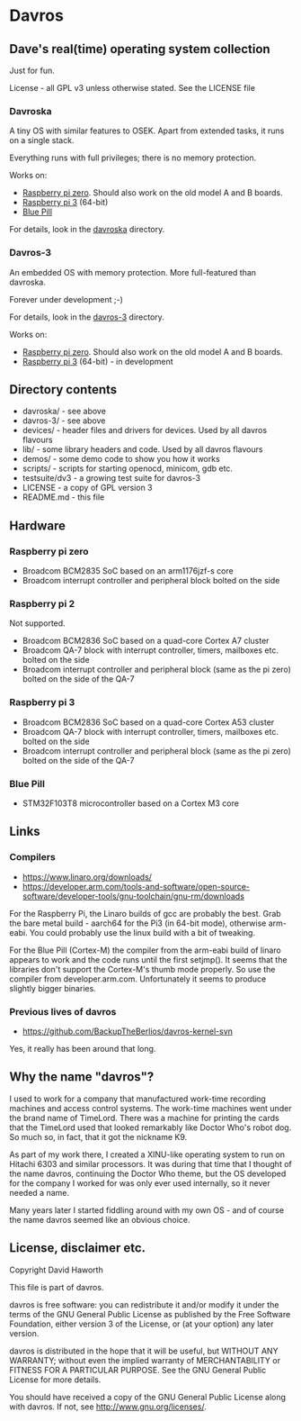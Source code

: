 # Davros

## Dave's real(time) operating system collection

Just for fun.

License - all GPL v3 unless otherwise stated.  See the LICENSE file

### Davroska

A tiny OS with similar features to OSEK. Apart from extended tasks, it runs on a single stack.

Everything runs with full privileges; there is no memory protection.

Works on:
* [Raspberry pi zero](#raspberry-pi-zero). Should also work on the old model A and B boards.
* [Raspberry pi 3](#raspberry-pi-3) (64-bit)
* [Blue Pill](#blue-pIll)

For details, look in the [davroska](davroska/) directory.

### Davros-3

An embedded OS with memory protection. More full-featured than davroska.

Forever under development ;-)

For details, look in the [davros-3](davros-3/) directory.

Works on:
* [Raspberry pi zero](#raspberry-pi-zero). Should also work on the old model A and B boards.
* [Raspberry pi 3](#raspberry-pi-3) (64-bit) - in development

## Directory contents

* davroska/ - see above
* davros-3/ - see above
* devices/ - header files and drivers for devices. Used by all davros flavours
* lib/ - some library headers and code. Used by all davros flavours
* demos/ - some demo code to show you how it works
* scripts/ - scripts for starting openocd, minicom, gdb etc.
* testsuite/dv3 - a growing test suite for davros-3
* LICENSE - a copy of GPL version 3
* README.md - this file

## Hardware

### Raspberry pi zero

* Broadcom BCM2835 SoC based on an arm1176jzf-s core
* Broadcom interrupt controller and peripheral block bolted on the side

### Raspberry pi 2

Not supported.

* Broadcom BCM2836 SoC based on a quad-core Cortex A7 cluster
* Broadcom QA-7 block with interrupt controller, timers, mailboxes etc. bolted on the side
* Broadcom interrupt controller and peripheral block (same as the pi zero) bolted on the side of the QA-7

### Raspberry pi 3

* Broadcom BCM2836 SoC based on a quad-core Cortex A53 cluster
* Broadcom QA-7 block with interrupt controller, timers, mailboxes etc. bolted on the side
* Broadcom interrupt controller and peripheral block (same as the pi zero) bolted on the side of the QA-7

### Blue Pill

* STM32F103T8 microcontroller based on a Cortex M3 core

## Links

### Compilers

* <https://www.linaro.org/downloads/>
* <https://developer.arm.com/tools-and-software/open-source-software/developer-tools/gnu-toolchain/gnu-rm/downloads>

For the Raspberry Pi, the Linaro builds of gcc are probably the best. Grab the bare metal build - aarch64
for the Pi3 (in 64-bit mode), otherwise arm-eabi. You could probably use the linux build with a bit of tweaking.

For the Blue Pill (Cortex-M) the compiler from the arm-eabi build of linaro appears to work and the code
runs until the first setjmp(). It seems that the libraries don't support the Cortex-M's thumb mode properly. So
use the compiler from developer.arm.com. Unfortunately it seems to produce slightly bigger binaries.

### Previous lives of davros

* <https://github.com/BackupTheBerlios/davros-kernel-svn>

Yes, it really has been around that long.

## Why the name "davros"?

I used to work for a company that manufactured work-time recording machines and access control systems.
The work-time machines went under the brand name of TimeLord. There was a machine for printing
the cards that the TimeLord used that looked remarkably like Doctor Who's robot dog. So much so,
in fact, that it got the nickname K9.

As part of my work there, I created a XINU-like operating system to run on Hitachi 6303 and similar processors.
It was during that time that I thought of the name davros, continuing the Doctor Who theme, but the OS
developed for the company I worked for was only ever used internally, so it never needed a name.

Many years later I started fiddling around with my own OS - and of course the name davros seemed like an
obvious choice.

## License, disclaimer etc.

Copyright David Haworth

This file is part of davros.

davros is free software: you can redistribute it and/or modify
it under the terms of the GNU General Public License as published by
the Free Software Foundation, either version 3 of the License, or
(at your option) any later version.

davros is distributed in the hope that it will be useful,
but WITHOUT ANY WARRANTY; without even the implied warranty of
MERCHANTABILITY or FITNESS FOR A PARTICULAR PURPOSE.  See the
GNU General Public License for more details.

You should have received a copy of the GNU General Public License
along with davros.  If not, see <http://www.gnu.org/licenses/>.

